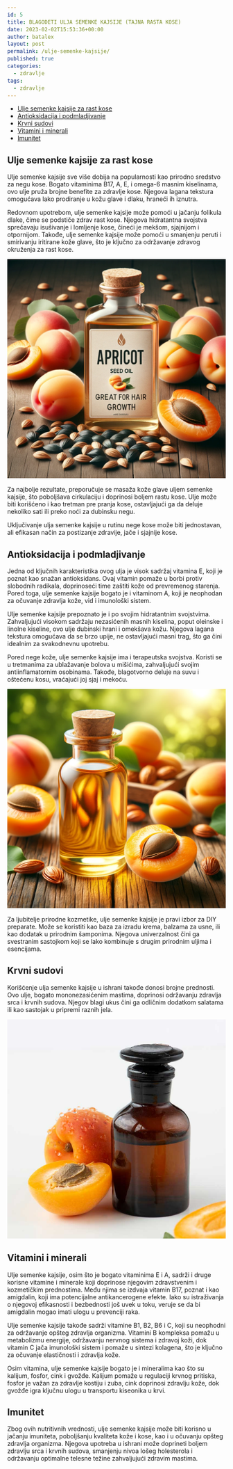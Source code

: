 ```yaml
---
id: 5
title: BLAGODETI ULJA SEMENKE KAJSIJE (TAJNA RASTA KOSE)
date: 2023-02-02T15:53:36+00:00
author: batalex
layout: post
permalink: /ulje-semenke-kajsije/
published: true
categories:
  - zdravlje
tags:
  - zdravlje
---
```

- [Ulje semenke kajsije za rast kose](#ulje-semenke-kajsije-za-rast-kose)
- [Antioksidacija i podmladjivanje](#antioksidacija-i-podmladjivanje)
- [Krvni sudovi](#krvni-sudovi)
- [Vitamini i minerali](#vitamini-i-minerali)
- [Imunitet](#imunitet)


## Ulje semenke kajsije za rast kose

Ulje semenke kajsije sve više dobija na popularnosti kao prirodno sredstvo za negu kose. Bogato vitaminima B17, A, E, i omega-6 masnim kiselinama, ovo ulje pruža brojne benefite za zdravlje kose. Njegova lagana tekstura omogućava lako prodiranje u kožu glave i dlaku, hraneći ih iznutra.

Redovnom upotrebom, ulje semenke kajsije može pomoći u jačanju folikula dlake, čime se podstiče zdrav rast kose. Njegova hidratantna svojstva sprečavaju isušivanje i lomljenje kose, čineći je mekšom, sjajnijom i otpornijom. Takođe, ulje semenke kajsije može pomoći u smanjenju peruti i smirivanju iritirane kože glave, što je ključno za održavanje zdravog okruženja za rast kose.

![rast kose](/wp-content/uploads/2024/02/rast-kose.webp)

Za najbolje rezultate, preporučuje se masaža kože glave uljem semenke kajsije, što poboljšava cirkulaciju i doprinosi boljem rastu kose. Ulje može biti korišćeno i kao tretman pre pranja kose, ostavljajući ga da deluje nekoliko sati ili preko noći za dubinsku negu.

Uključivanje ulja semenke kajsije u rutinu nege kose može biti jednostavan, ali efikasan način za postizanje zdravije, jače i sjajnije kose.


## Antioksidacija i podmladjivanje

Jedna od ključnih karakteristika ovog ulja je visok sadržaj vitamina E, koji je poznat kao snažan antioksidans. Ovaj vitamin pomaže u borbi protiv slobodnih radikala, doprinoseći time zaštiti kože od prevremenog starenja. Pored toga, ulje semenke kajsije bogato je i vitaminom A, koji je neophodan za očuvanje zdravlja kože, vid i imunološki sistem.

Ulje semenke kajsije prepoznato je i po svojim hidratantnim svojstvima. Zahvaljujući visokom sadržaju nezasićenih masnih kiselina, poput oleinske i linolne kiseline, ovo ulje dubinski hrani i omekšava kožu. Njegova lagana tekstura omogućava da se brzo upije, ne ostavljajući masni trag, što ga čini idealnim za svakodnevnu upotrebu.

Pored nege kože, ulje semenke kajsije ima i terapeutska svojstva. Koristi se u tretmanima za ublažavanje bolova u mišićima, zahvaljujući svojim antiinflamatornim osobinama. Takođe, blagotvorno deluje na suvu i oštećenu kosu, vraćajući joj sjaj i mekoću.

![podmladjivanje](/wp-content/uploads/2024/02/apricot-kernels.webp)


Za ljubitelje prirodne kozmetike, ulje semenke kajsije je pravi izbor za DIY preparate. Može se koristiti kao baza za izradu krema, balzama za usne, ili kao dodatak u prirodnim šamponima. Njegova univerzalnost čini ga svestranim sastojkom koji se lako kombinuje s drugim prirodnim uljima i esencijama.

## Krvni sudovi

Korišćenje ulja semenke kajsije u ishrani takođe donosi brojne prednosti. Ovo ulje, bogato mononezasićenim mastima, doprinosi održavanju zdravlja srca i krvnih sudova. Njegov blagi ukus čini ga odličnim dodatkom salatama ili kao sastojak u pripremi raznih jela.

![krvni sudovi](/wp-content/uploads/2024/02/ulje-kostice-kajsije3.jpg)

## Vitamini i minerali

Ulje semenke kajsije, osim što je bogato vitaminima E i A, sadrži i druge korisne vitamine i minerale koji doprinose njegovim zdravstvenim i kozmetičkim prednostima. Među njima se izdvaja vitamin B17, poznat i kao amigdalin, koji ima potencijalne antikancerogene efekte. Iako su istraživanja o njegovoj efikasnosti i bezbednosti još uvek u toku, veruje se da bi amigdalin mogao imati ulogu u prevenciji raka.

Ulje semenke kajsije takođe sadrži vitamine B1, B2, B6 i C, koji su neophodni za održavanje opšteg zdravlja organizma. Vitamini B kompleksa pomažu u metabolizmu energije, održavanju nervnog sistema i zdravoj koži, dok vitamin C jača imunološki sistem i pomaže u sintezi kolagena, što je ključno za očuvanje elastičnosti i zdravlja kože.

Osim vitamina, ulje semenke kajsije bogato je i mineralima kao što su kalijum, fosfor, cink i gvožđe. Kalijum pomaže u regulaciji krvnog pritiska, fosfor je važan za zdravlje kostiju i zuba, cink doprinosi zdravlju kože, dok gvožđe igra ključnu ulogu u transportu kiseonika u krvi.


## Imunitet

Zbog ovih nutritivnih vrednosti, ulje semenke kajsije može biti korisno u jačanju imuniteta, poboljšanju kvaliteta kože i kose, kao i u očuvanju opšteg zdravlja organizma. Njegova upotreba u ishrani može doprineti boljem zdravlju srca i krvnih sudova, smanjenju nivoa lošeg holesterola i održavanju optimalne telesne težine zahvaljujući zdravim mastima.

